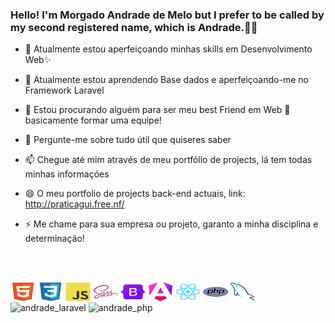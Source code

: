 ### Hello! I'm Morgado Andrade de Melo but I prefer to be called by my second registered name, which is Andrade.👋👋 

- 🔭 Atualmente estou aperfeiçoando minhas skills em Desenvolvimento Web✨
- 🌱 Atualmente estou aprendendo Base dados e aperfeiçoando-me no Framework Laravel
- 🤔 Estou procurando alguém para ser meu best Friend em Web 👯 basicamente formar uma equipe!
- 💬 Pergunte-me sobre tudo útil que quiseres saber
- 📫 Chegue até mim através de meu portfólio de projects, lá tem todas minhas informaçóes
- 😄 O meu portfolio de projects back-end actuais, link: http://praticagui.free.nf/
- ⚡ Me chame para sua empresa ou projeto, garanto a minha disciplina e determinação!
  
  <br><br>
 <div>
     <img align="center" alt="andrade_html5" height="30" width="40" src="https://raw.githubusercontent.com/devicons/devicon/master/icons/html5/html5-original.svg">
    <img align="center" alt="andrade_css3" height="30" width="40" src="https://raw.githubusercontent.com/devicons/devicon/master/icons/css3/css3-original.svg">
    <img align="center" alt="andrade_javascript" height="30" width="40" src="https://raw.githubusercontent.com/devicons/devicon/master/icons/javascript/javascript-original.svg">
     <img align="center" alt="andrade_sass" height="30" width="40" src="https://raw.githubusercontent.com/devicons/devicon/master/icons/sass/sass-original.svg">
     <img align="center" alt="andrade_bootstrap" height="30" width="40" src="https://raw.githubusercontent.com/devicons/devicon/master/icons/bootstrap/bootstrap-original.svg">
    <img align="center" alt="andrade_angular" height="30" width="40" src="https://raw.githubusercontent.com/devicons/devicon/master/icons/angular/angular-original.svg">
   <img align="center" alt="andrade_react" height="30" width="40" src="https://raw.githubusercontent.com/devicons/devicon/master/icons/react/react-original.svg">
    <img align="center" alt="andrade_php" height="30" width="40" src="https://raw.githubusercontent.com/devicons/devicon/master/icons/php/php-original.svg">
    <img align="center" alt="andrade_mysql" height="30" width="40" src="https://raw.githubusercontent.com/devicons/devicon/master/icons/mysql/mysql-original.svg">
    <img align="center" alt="andrade_laravel" height="30" width="40" src="https://raw.githubusercontent.com/devicons/devicon/master/icons/ajax/laravel-original.svg">
    <img align="center" alt="andrade_php" height="30" width="40" src="https://miro.medium.com/v2/resize:fit:828/format:webp/1*_RQU7TYtrWBNqXWAnthU0Q.png">
</div>
